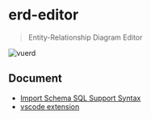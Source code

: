 # erd-editor

> Entity-Relationship Diagram Editor

![vuerd](https://github.com/dineug/erd-editor/blob/main/img/erd-editor-vscode.png?raw=true)

## Document

- [Import Schema SQL Support Syntax](https://github.com/dineug/erd-editor/blob/main/packages/schema-sql-parser/src/schema_sql_test_case.md)
- [vscode extension](https://marketplace.visualstudio.com/items?itemName=dineug.vuerd-vscode)
